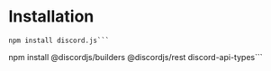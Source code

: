# Installation

```
npm install discord.js```

```
npm install @discordjs/builders @discordjs/rest discord-api-types```